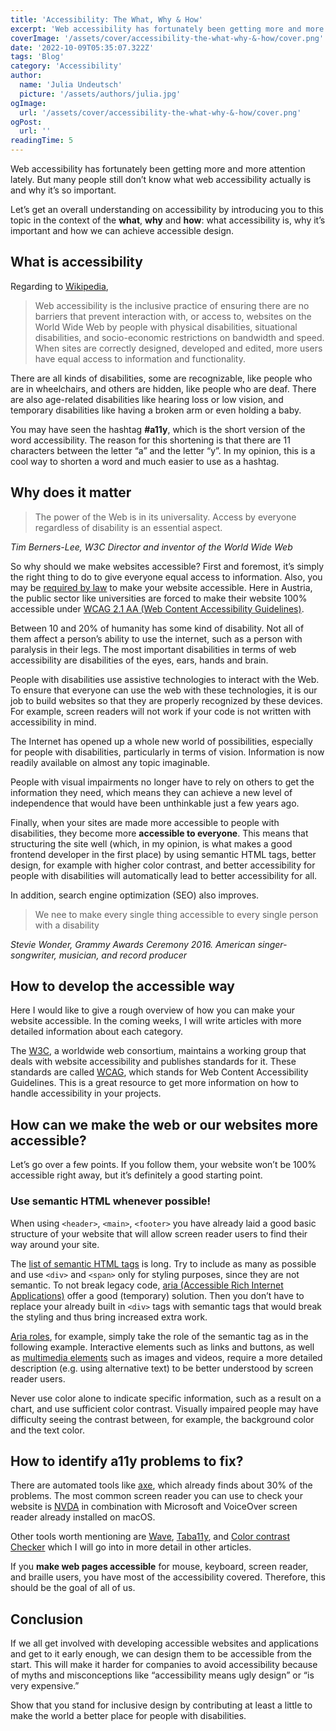 ```yaml
---
title: 'Accessibility: The What, Why & How'
excerpt: 'Web accessibility has fortunately been getting more and more attention lately. But many people still don’t know what web accessibility actually is and why it’s so important. Let’s get an overall understanding on accessibility by introducing you to this topic ...'
coverImage: '/assets/cover/accessibility-the-what-why-&-how/cover.png'
date: '2022-10-09T05:35:07.322Z'
tags: 'Blog'
category: 'Accessibility'
author:
  name: 'Julia Undeutsch'
  picture: '/assets/authors/julia.jpg'
ogImage:
  url: '/assets/cover/accessibility-the-what-why-&-how/cover.png'
ogPost:
  url: ''
readingTime: 5
---
```


Web accessibility has fortunately been getting more and more attention lately. But many people still don’t know what web accessibility actually is and why it’s so important.

Let’s get an overall understanding on accessibility by introducing you to this topic in the context of the **what**, **why** and **how**: what accessibility is, why it’s important and how we can achieve accessible design.

## What is accessibility

Regarding to [Wikipedia](https://en.wikipedia.org/wiki/Accessibility 'Wikipedia Definition Accessibility'),

> Web accessibility is the inclusive practice of ensuring there are no barriers that prevent interaction with, or access to, websites on the World Wide Web by people with physical disabilities, situational disabilities, and socio-economic restrictions on bandwidth and speed. When sites are correctly designed, developed and edited, more users have equal access to information and functionality.

There are all kinds of disabilities, some are recognizable, like people who are in wheelchairs, and others are hidden, like people who are deaf. There are also age-related disabilities like hearing loss or low vision, and temporary disabilities like having a broken arm or even holding a baby.

You may have seen the hashtag **#a11y**, which is the short version of the word accessibility. The reason for this shortening is that there are 11 characters between the letter “a” and the letter “y”. In my opinion, this is a cool way to shorten a word and much easier to use as a hashtag.

## Why does it matter

> The power of the Web is in its universality. Access by everyone regardless of disability is an essential aspect.

_Tim Berners-Lee, W3C Director and inventor of the World Wide Web_

So why should we make websites accessible? First and foremost, it’s simply the right thing to do to give everyone equal access to information. Also, you may be [required by law](https://www.w3.org/WAI/policies/ 'Web Accessibility Laws & Policies') to make your website accessible. Here in Austria, the public sector like universities are forced to make their website 100% accessible under [WCAG 2.1 AA (Web Content Accessibility Guidelines)](https://www.w3.org/WAI/standards-guidelines/wcag/).

Between 10 and 20% of humanity has some kind of disability. Not all of them affect a person’s ability to use the internet, such as a person with paralysis in their legs. The most important disabilities in terms of web accessibility are disabilities of the eyes, ears, hands and brain.

People with disabilities use assistive technologies to interact with the Web. To ensure that everyone can use the web with these technologies, it is our job to build websites so that they are properly recognized by these devices. For example, screen readers will not work if your code is not written with accessibility in mind.

The Internet has opened up a whole new world of possibilities, especially for people with disabilities, particularly in terms of vision. Information is now readily available on almost any topic imaginable.

People with visual impairments no longer have to rely on others to get the information they need, which means they can achieve a new level of independence that would have been unthinkable just a few years ago.

Finally, when your sites are made more accessible to people with disabilities, they become more **accessible to everyone**. This means that structuring the site well (which, in my opinion, is what makes a good frontend developer in the first place) by using semantic HTML tags, better design, for example with higher color contrast, and better accessibility for people with disabilities will automatically lead to better accessibility for all.

In addition, search engine optimization (SEO) also improves.

> We nee to make every single thing accessible to every single person with a disability

_Stevie Wonder, Grammy Awards Ceremony 2016. American singer-songwriter, musician, and record producer_

## How to develop the accessible way

Here I would like to give a rough overview of how you can make your website accessible. In the coming weeks, I will write articles with more detailed information about each category.

The [W3C](https://www.w3.org/WAI/), a worldwide web consortium, maintains a working group that deals with website accessibility and publishes standards for it. These standards are called [WCAG](https://www.w3.org/WAI/standards-guidelines/wcag/), which stands for Web Content Accessibility Guidelines. This is a great resource to get more information on how to handle accessibility in your projects.

## How can we make the web or our websites more accessible?

Let’s go over a few points. If you follow them, your website won’t be 100% accessible right away, but it’s definitely a good starting point.

### Use semantic HTML whenever possible!

When using `<header>`, `<main>`, `<footer>` you have already laid a good basic structure of your website that will allow screen reader users to find their way around your site.

The [list of semantic HTML tags](https://developer.mozilla.org/en-US/docs/Glossary/Semantics) is long. Try to include as many as possible and use `<div>` and `<span>` only for styling purposes, since they are not semantic.
To not break legacy code, [aria (Accessible Rich Internet Applications)](https://developer.mozilla.org/en-US/docs/Web/Accessibility/ARIA) offer a good (temporary) solution. Then you don’t have to replace your already built in `<div>` tags with semantic tags that would break the styling and thus bring increased extra work.

[Aria roles](https://developer.mozilla.org/en-US/docs/Web/Accessibility/ARIA/Roles), for example, simply take the role of the semantic tag as in the following example. Interactive elements such as links and buttons, as well as [multimedia elements](https://developer.mozilla.org/en-US/docs/Web/Media/Formats) such as images and videos, require a more detailed description (e.g. using alternative text) to be better understood by screen reader users.

Never use color alone to indicate specific information, such as a result on a chart, and use sufficient color contrast. Visually impaired people may have difficulty seeing the contrast between, for example, the background color and the text color.

## How to identify a11y problems to fix?

There are automated tools like [axe](https://www.deque.com/axe/), which already finds about 30% of the problems. The most common screen reader you can use to check your website is [NVDA](https://www.nvaccess.org/download/) in combination with Microsoft and VoiceOver screen reader already installed on macOS.

Other tools worth mentioning are [Wave](https://wave.webaim.org/), [Taba11y](https://chrome.google.com/webstore/detail/taba11y/aocppmckdocdjkphmofnklcjhdidgmga), and [Color contrast Checker](https://webaim.org/resources/contrastchecker/) which I will go into in more detail in other articles.

If you **make web pages accessible** for mouse, keyboard, screen reader, and braille users, you have most of the accessibility covered. Therefore, this should be the goal of all of us.

## Conclusion

If we all get involved with developing accessible websites and applications and get to it early enough, we can design them to be accessible from the start. This will make it harder for companies to avoid accessibility because of myths and misconceptions like “accessibility means ugly design” or “is very expensive.”

Show that you stand for inclusive design by contributing at least a little to make the world a better place for people with disabilities.
